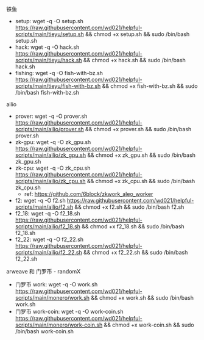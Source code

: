 铁鱼

- setup: wget -q -O setup.sh https://raw.githubusercontent.com/wd021/helpful-scripts/main/tieyu/setup.sh && chmod +x setup.sh && sudo /bin/bash setup.sh
- hack: wget -q -O hack.sh https://raw.githubusercontent.com/wd021/helpful-scripts/main/tieyu/hack.sh && chmod +x hack.sh && sudo /bin/bash hack.sh
- fishing: wget -q -O fish-with-bz.sh https://raw.githubusercontent.com/wd021/helpful-scripts/main/tieyu/fish-with-bz.sh && chmod +x fish-with-bz.sh && sudo /bin/bash fish-with-bz.sh

ailio

- prover: wget -q -O prover.sh https://raw.githubusercontent.com/wd021/helpful-scripts/main/ailio/prover.sh && chmod +x prover.sh && sudo /bin/bash prover.sh
- zk-gpu: wget -q -O zk_gpu.sh https://raw.githubusercontent.com/wd021/helpful-scripts/main/ailio/zk_gpu.sh && chmod +x zk_gpu.sh && sudo /bin/bash zk_gpu.sh
- zk-cpu: wget -q -O zk_cpu.sh https://raw.githubusercontent.com/wd021/helpful-scripts/main/ailio/zk_cpu.sh && chmod +x zk_cpu.sh && sudo /bin/bash zk_cpu.sh
  - ref: https://github.com/6block/zkwork_aleo_worker
- f2: wget -q -O f2.sh https://raw.githubusercontent.com/wd021/helpful-scripts/main/ailio/f2.sh && chmod +x f2.sh && sudo /bin/bash f2.sh
- f2_18: wget -q -O f2_18.sh https://raw.githubusercontent.com/wd021/helpful-scripts/main/ailio/f2_18.sh && chmod +x f2_18.sh && sudo /bin/bash f2_18.sh
- f2_22: wget -q -O f2_22.sh https://raw.githubusercontent.com/wd021/helpful-scripts/main/ailio/f2_22.sh && chmod +x f2_22.sh && sudo /bin/bash f2_22.sh

arweave 和 门罗币 - randomX

- 门罗币 work: wget -q -O work.sh https://raw.githubusercontent.com/wd021/helpful-scripts/main/monero/work.sh && chmod +x work.sh && sudo /bin/bash work.sh
- 门罗币 work-coin: wget -q -O work-coin.sh https://raw.githubusercontent.com/wd021/helpful-scripts/main/monero/work-coin.sh && chmod +x work-coin.sh && sudo /bin/bash work-coin.sh
